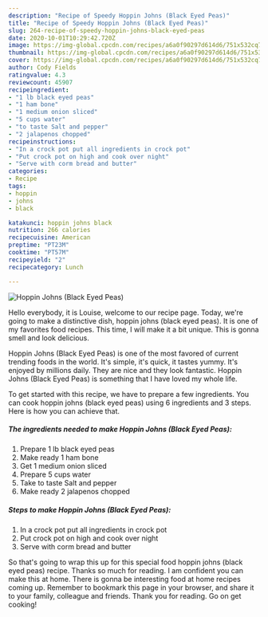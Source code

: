 ```yaml
---
description: "Recipe of Speedy Hoppin Johns (Black Eyed Peas)"
title: "Recipe of Speedy Hoppin Johns (Black Eyed Peas)"
slug: 264-recipe-of-speedy-hoppin-johns-black-eyed-peas
date: 2020-10-01T10:29:42.720Z
image: https://img-global.cpcdn.com/recipes/a6a0f90297d614d6/751x532cq70/hoppin-johns-black-eyed-peas-recipe-main-photo.jpg
thumbnail: https://img-global.cpcdn.com/recipes/a6a0f90297d614d6/751x532cq70/hoppin-johns-black-eyed-peas-recipe-main-photo.jpg
cover: https://img-global.cpcdn.com/recipes/a6a0f90297d614d6/751x532cq70/hoppin-johns-black-eyed-peas-recipe-main-photo.jpg
author: Cody Fields
ratingvalue: 4.3
reviewcount: 45907
recipeingredient:
- "1 lb black eyed peas"
- "1 ham bone"
- "1 medium onion sliced"
- "5 cups water"
- "to taste Salt and pepper"
- "2 jalapenos chopped"
recipeinstructions:
- "In a crock pot put all ingredients in crock pot"
- "Put crock pot on high and cook over night"
- "Serve with corm bread and butter"
categories:
- Recipe
tags:
- hoppin
- johns
- black

katakunci: hoppin johns black 
nutrition: 266 calories
recipecuisine: American
preptime: "PT23M"
cooktime: "PT57M"
recipeyield: "2"
recipecategory: Lunch

---
```



![Hoppin Johns (Black Eyed Peas)](https://img-global.cpcdn.com/recipes/a6a0f90297d614d6/751x532cq70/hoppin-johns-black-eyed-peas-recipe-main-photo.jpg)

Hello everybody, it is Louise, welcome to our recipe page. Today, we're going to make a distinctive dish, hoppin johns (black eyed peas). It is one of my favorites food recipes. This time, I will make it a bit unique. This is gonna smell and look delicious.

Hoppin Johns (Black Eyed Peas) is one of the most favored of current trending foods in the world. It's simple, it's quick, it tastes yummy. It's enjoyed by millions daily. They are nice and they look fantastic. Hoppin Johns (Black Eyed Peas) is something that I have loved my whole life.




To get started with this recipe, we have to prepare a few ingredients. You can cook hoppin johns (black eyed peas) using 6 ingredients and 3 steps. Here is how you can achieve that.

<!--inarticleads1-->

##### The ingredients needed to make Hoppin Johns (Black Eyed Peas):

1. Prepare 1 lb black eyed peas
1. Make ready 1 ham bone
1. Get 1 medium onion sliced
1. Prepare 5 cups water
1. Take to taste Salt and pepper
1. Make ready 2 jalapenos chopped




<!--inarticleads2-->

##### Steps to make Hoppin Johns (Black Eyed Peas):

1. In a crock pot put all ingredients in crock pot
1. Put crock pot on high and cook over night
1. Serve with corm bread and butter




So that's going to wrap this up for this special food hoppin johns (black eyed peas) recipe. Thanks so much for reading. I am confident you can make this at home. There is gonna be interesting food at home recipes coming up. Remember to bookmark this page in your browser, and share it to your family, colleague and friends. Thank you for reading. Go on get cooking!
